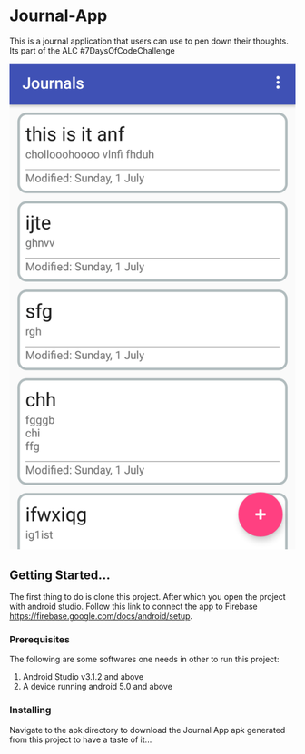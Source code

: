 # Journal-App
This is a journal application that users can use to pen down their thoughts. Its part of the ALC #7DaysOfCodeChallenge

![alt Screenshot of my Journal App](https://github.com/alhaji-aki/Journal-App/blob/master/screenshot.png)

## Getting Started...
The first thing to do is clone this project. After which you open the project with android studio. Follow this link to connect the app to Firebase https://firebase.google.com/docs/android/setup.

### Prerequisites
The following are some softwares one needs in other to run this project:
1. Android Studio v3.1.2 and above
2. A device running android 5.0 and above

### Installing
Navigate to the apk directory to download the Journal App apk generated from this project to have a taste of it...

